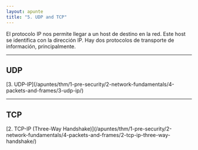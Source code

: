 ```yaml
---
layout: apunte
title: "5. UDP and TCP"
---
```


El protocolo IP nos permite llegar a un host de destino en la red. Este host se identifica con la dirección IP. Hay dos protocolos de transporte de información, principalmente. 

----------------
<h2>UDP</h2>
[3. UDP-IP](/apuntes/thm/1-pre-security/2-network-fundamentals/4-packets-and-frames/3-udp-ip/)

---------------
<h2>TCP</h2>
[2. TCP-IP (Three-Way Handshake)](/apuntes/thm/1-pre-security/2-network-fundamentals/4-packets-and-frames/2-tcp-ip-three-way-handshake/)